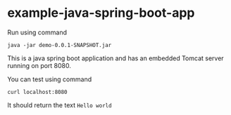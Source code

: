 # example-java-spring-boot-app

Run using command
```
java -jar demo-0.0.1-SNAPSHOT.jar
```

This is a java spring boot application and has an embedded Tomcat server running on port 8080.

You can test using command
```
curl localhost:8080
```

It should return the text `Hello world`
